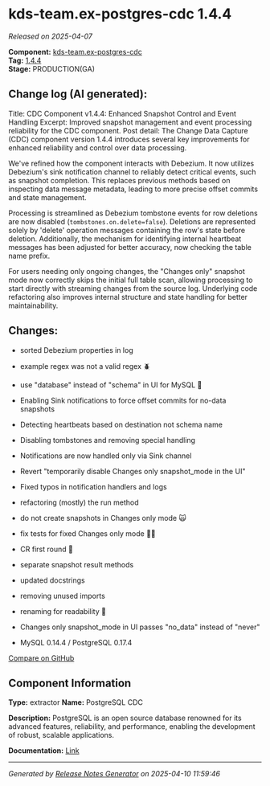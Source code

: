 #  kds-team.ex-postgres-cdc 1.4.4

_Released on 2025-04-07_

**Component:** [kds-team.ex-postgres-cdc](https://github.com/keboola/python-cdc-component)  
**Tag:** [1.4.4](https://github.com/keboola/python-cdc-component/releases/tag/1.4.4)  
**Stage:** PRODUCTION(GA)


## Change log (AI generated):
Title: CDC Component v1.4.4: Enhanced Snapshot Control and Event Handling
Excerpt: Improved snapshot management and event processing reliability for the CDC component.
Post detail:
The Change Data Capture (CDC) component version 1.4.4 introduces several key improvements for enhanced reliability and control over data processing.

We've refined how the component interacts with Debezium. It now utilizes Debezium's sink notification channel to reliably detect critical events, such as snapshot completion. This replaces previous methods based on inspecting data message metadata, leading to more precise offset commits and state management.

Processing is streamlined as Debezium tombstone events for row deletions are now disabled (`tombstones.on.delete=false`). Deletions are represented solely by 'delete' operation messages containing the row's state before deletion. Additionally, the mechanism for identifying internal heartbeat messages has been adjusted for better accuracy, now checking the table name prefix.

For users needing only ongoing changes, the "Changes only" snapshot mode now correctly skips the initial full table scan, allowing processing to start directly with streaming changes from the source log. Underlying code refactoring also improves internal structure and state handling for better maintainability.



## Changes:



- sorted Debezium properties in log 




- example regex was not a valid regex 🪲 




- use "database" instead of "schema" in UI for MySQL 🐬 




- Enabling Sink notifications to force offset commits for no-data snapshots 




- Detecting heartbeats based on destination not schema name 




- Disabling tombstones and removing special handling 




- Notifications are now handled only via Sink channel 




- Revert "temporarily disable Changes only snapshot_mode in the UI" 




- Fixed typos in notification handlers and logs 




- refactoring (mostly) the run method 




- do not create snapshots in Changes only mode 🙀 




- fix tests for fixed Changes only mode 👷‍♂️ 




- CR first round 🥊 




- separate snapshot result methods 




- updated docstrings 




- removing unused imports 




- renaming for readability 👀 




- Changes only snapshot_mode in UI passes "no_data" instead of "never" 




- MySQL 0.14.4 / PostgreSQL 0.17.4 



[Compare on GitHub](https://github.com/keboola/python-cdc-component/compare/1.4.3...1.4.4)



## Component Information
**Type:** extractor
**Name:** PostgreSQL CDC

**Description:** PostgreSQL is an open source database renowned for its advanced features, reliability, and performance, enabling the development of robust, scalable applications.


**Documentation:** [Link](https://help.keboola.com/components/extractors/database/postgresql/#postgresql-log-based-cdc)



---
_Generated by [Release Notes Generator](https://github.com/keboola/release-notes-generator)
on 2025-04-10 11:59:46_